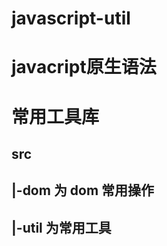 # javascript-util
# javacript原生语法
# 常用工具库
## src<br/>
  ## |-dom 为 dom 常用操作<br/>
  ## |-util 为常用工具<br/>
